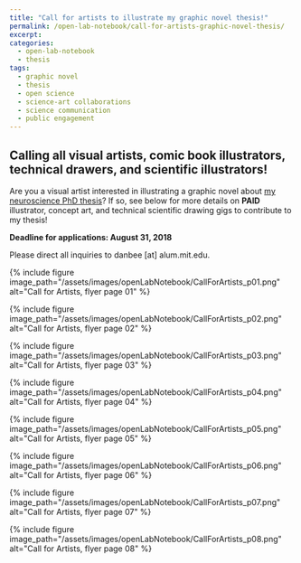 ```yaml
---
title: "Call for artists to illustrate my graphic novel thesis!"
permalink: /open-lab-notebook/call-for-artists-graphic-novel-thesis/
excerpt: 
categories:
  - open-lab-notebook
  - thesis
tags:
  - graphic novel
  - thesis
  - open science
  - science-art collaborations
  - science communication
  - public engagement
---
```

## Calling all visual artists, comic book illustrators, technical drawers, and scientific illustrators!

Are you a visual artist interested in illustrating a graphic novel about [my neuroscience PhD thesis](http://www.danbeekim.org/open-lab-notebook/)? If so, see below for more details on **PAID** illustrator, concept art, and technical scientific drawing gigs to contribute to my thesis! 

**Deadline for applications: August 31, 2018**

Please direct all inquiries to danbee [at] alum.mit.edu. 

{% include figure image_path="/assets/images/openLabNotebook/CallForArtists_p01.png" alt="Call for Artists, flyer page 01" %}

{% include figure image_path="/assets/images/openLabNotebook/CallForArtists_p02.png" alt="Call for Artists, flyer page 02" %}

{% include figure image_path="/assets/images/openLabNotebook/CallForArtists_p03.png" alt="Call for Artists, flyer page 03" %}

{% include figure image_path="/assets/images/openLabNotebook/CallForArtists_p04.png" alt="Call for Artists, flyer page 04" %}

{% include figure image_path="/assets/images/openLabNotebook/CallForArtists_p05.png" alt="Call for Artists, flyer page 05" %}

{% include figure image_path="/assets/images/openLabNotebook/CallForArtists_p06.png" alt="Call for Artists, flyer page 06" %}

{% include figure image_path="/assets/images/openLabNotebook/CallForArtists_p07.png" alt="Call for Artists, flyer page 07" %}

{% include figure image_path="/assets/images/openLabNotebook/CallForArtists_p08.png" alt="Call for Artists, flyer page 08" %}

